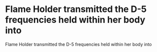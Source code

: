 # Flame Holder transmitted the D-5 frequencies held within her body into

Flame Holder transmitted the D-5 frequencies held within her body into